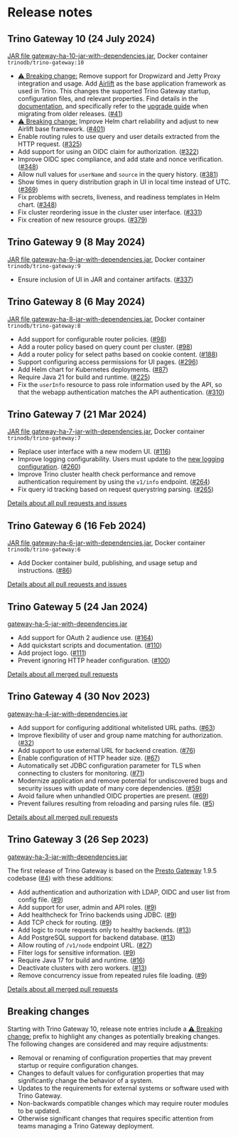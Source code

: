 # Release notes

## Trino Gateway 10 (24 July 2024)

[JAR file gateway-ha-10-jar-with-dependencies.jar](https://repo1.maven.org/maven2/io/trino/gateway/gateway-ha/10/gateway-ha-10-jar-with-dependencies.jar),
Docker container `trinodb/trino-gateway:10`

* [:warning: Breaking change:](#breaking) Remove support for Dropwizard and
  Jetty Proxy integration and usage. Add
  [Airlift](https://github.com/airlift/airlift) as the base application
  framework as
  used in Trino. This changes the supported Trino Gateway startup, configuration
  files, and relevant properties. Find details in the
  [documentation](quickstart.md), and specifically refer to the
  [upgrade guide](migration-to-airlift.md) when migrating from older releases.
  ([#41](https://github.com/trinodb/trino-gateway/issues/41))
* [:warning: Breaking change:](#breaking) Improve Helm chart reliability and
  adjust to new Airlift base framework.
  ([#401](https://github.com/trinodb/trino-gateway/pull/401))
* Enable routing rules to use query and user details extracted from the HTTP
  request.
  ([#325](https://github.com/trinodb/trino-gateway/pull/325))
* Add support for using an OIDC claim for authorization.
  ([#322](https://github.com/trinodb/trino-gateway/pull/322))
* Improve OIDC spec compliance, and add state and nonce verification.
  ([#348](https://github.com/trinodb/trino-gateway/pull/339))
* Allow null values for `userName` and `source` in the query history.
  ([#381](https://github.com/trinodb/trino-gateway/pull/381))
* Show times in query distribution graph in UI in local time instead of UTC.
  ([#369](https://github.com/trinodb/trino-gateway/pull/369))
* Fix problems with secrets, liveness, and readiness templates in Helm chart.
  ([#348](https://github.com/trinodb/trino-gateway/pull/348))
* Fix cluster reordering issue in the cluster user interface.
  ([#331](https://github.com/trinodb/trino-gateway/pull/331))
* Fix creation of new resource groups.
  ([#379](https://github.com/trinodb/trino-gateway/pull/379))

## Trino Gateway 9 (8 May 2024)

[JAR file gateway-ha-9-jar-with-dependencies.jar](https://repo1.maven.org/maven2/io/trino/gateway/gateway-ha/9/gateway-ha-9-jar-with-dependencies.jar),
Docker container `trinodb/trino-gateway:9`

* Ensure inclusion of UI in JAR and container artifacts. ([#337](https://github.com/trinodb/trino-gateway/pull/337))

## Trino Gateway 8 (6 May 2024)

[JAR file gateway-ha-8-jar-with-dependencies.jar](https://repo1.maven.org/maven2/io/trino/gateway/gateway-ha/8/gateway-ha-8-jar-with-dependencies.jar),
Docker container `trinodb/trino-gateway:8`

* Add support for configurable router policies. ([#98](https://github.com/trinodb/trino-gateway/pull/98))
* Add a router policy based on query count per cluster. ([#98](https://github.com/trinodb/trino-gateway/pull/98))
* Add a router policy for select paths based on cookie content. ([#188](https://github.com/trinodb/trino-gateway/pull/188))
* Support configuring access permissions for UI pages. ([#296](https://github.com/trinodb/trino-gateway/pull/296))
* Add Helm chart for Kubernetes deployments. ([#87](https://github.com/trinodb/trino-gateway/issues/87))
* Require Java 21 for build and runtime. ([#225](https://github.com/trinodb/trino-gateway/pull/225))
* Fix the `userInfo` resource to pass role information used by the API, so that
  the webapp authentication matches the API authentication. ([#310](https://github.com/trinodb/trino-gateway/pull/310))

## Trino Gateway 7 (21 Mar 2024)

[JAR file gateway-ha-7-jar-with-dependencies.jar](https://repo1.maven.org/maven2/io/trino/gateway/gateway-ha/7/gateway-ha-7-jar-with-dependencies.jar),
Docker container `trinodb/trino-gateway:7`

* Replace user interface with a new modern UI. ([#116](https://github.com/trinodb/trino-gateway/pull/116))
* Improve logging configurability. Users must update to the 
  [new logging configuration](./installation.md#logging). ([#260](https://github.com/trinodb/trino-gateway/pull/260))
* Improve Trino cluster health check performance and remove authentication requirement 
  by using the `v1/info` endpoint. ([#264](https://github.com/trinodb/trino-gateway/pull/264))
* Fix query id tracking based on request querystring parsing. ([#265](https://github.com/trinodb/trino-gateway/pull/265))

[Details about all pull requests and issues](https://github.com/trinodb/trino-gateway/issues?q=milestone%3A7+is%3Aclosed)

## Trino Gateway 6 (16 Feb 2024)

[JAR file gateway-ha-6-jar-with-dependencies.jar](https://repo1.maven.org/maven2/io/trino/gateway/gateway-ha/6/gateway-ha-6-jar-with-dependencies.jar),
Docker container `trinodb/trino-gateway:6`

* Add Docker container build, publishing, and usage setup and instructions. ([#86](https://github.com/trinodb/trino-gateway/issues/86))

[Details about all pull requests and issues](https://github.com/trinodb/trino-gateway/issues?q=milestone%3A6+is%3Aclosed)

## Trino Gateway 5 (24 Jan 2024)

[gateway-ha-5-jar-with-dependencies.jar](https://repo1.maven.org/maven2/io/trino/gateway/gateway-ha/5/gateway-ha-5-jar-with-dependencies.jar)

* Add support for OAuth 2 audience use. ([#164](https://github.com/trinodb/trino-gateway/pull/164))
* Add quickstart scripts and documentation. ([#110](https://github.com/trinodb/trino-gateway/pull/110))
* Add project logo. ([#111](https://github.com/trinodb/trino-gateway/pull/111))
* Prevent ignoring HTTP header configuration. ([#100](https://github.com/trinodb/trino-gateway/issues/100))

[Details about all merged pull requests](https://github.com/trinodb/trino-gateway/pull/168)

## Trino Gateway 4 (30 Nov 2023)

[gateway-ha-4-jar-with-dependencies.jar](https://repo1.maven.org/maven2/io/trino/gateway/gateway-ha/4/gateway-ha-4-jar-with-dependencies.jar)

* Add support for configuring additional whitelisted URL paths. ([#63](https://github.com/trinodb/trino-gateway/pull/63))
* Improve flexibility of user and group name matching for authorization. ([#32](https://github.com/trinodb/trino-gateway/pull/32))
* Add support to use external URL for backend creation. ([#76](https://github.com/trinodb/trino-gateway/pull/76))
* Enable configuration of HTTP header size. ([#67](https://github.com/trinodb/trino-gateway/pull/67))
* Automatically set JDBC configuration parameter for TLS when connecting to
  clusters for monitoring. ([#71](https://github.com/trinodb/trino-gateway/pull/71))
* Modernize application and remove potential for undiscovered bugs and security
  issues with update of many core dependencies. ([#59](https://github.com/trinodb/trino-gateway/pull/59))
* Avoid failure when unhandled OIDC properties are present. ([#69](https://github.com/trinodb/trino-gateway/pull/69))
* Prevent failures resulting from reloading and parsing rules file. ([#5](https://github.com/trinodb/trino-gateway/pull/5))

[Details about all merged pull requests](https://github.com/trinodb/trino-gateway/pull/73)

## Trino Gateway 3 (26 Sep 2023)

[gateway-ha-3-jar-with-dependencies.jar](https://repo1.maven.org/maven2/io/trino/gateway/gateway-ha/3/gateway-ha-3-jar-with-dependencies.jar)

The first release of Trino Gateway is based on the 
[Presto Gateway](https://github.com/lyft/presto-gateway/) 1.9.5 codebase
([#4](https://github.com/trinodb/trino-gateway/pull/4)) with these additions:

* Add authentication and authorization with LDAP, OIDC and user list from config
  file. ([#9](https://github.com/trinodb/trino-gateway/pull/9))
* Add support for user, admin and API roles. ([#9](https://github.com/trinodb/trino-gateway/pull/9))
* Add healthcheck for Trino backends using JDBC. ([#9](https://github.com/trinodb/trino-gateway/pull/9))
* Add TCP check for routing. ([#9](https://github.com/trinodb/trino-gateway/pull/9))
* Add logic to route requests only to healthy backends. ([#13](https://github.com/trinodb/trino-gateway/pull/13))
* Add PostgreSQL support for backend database. ([#13](https://github.com/trinodb/trino-gateway/pull/13))
* Allow routing of `/v1/node` endpoint URL. ([#27](https://github.com/trinodb/trino-gateway/pull/27))
* Filter logs for sensitive information. ([#9](https://github.com/trinodb/trino-gateway/pull/9))
* Require Java 17 for build and runtime. ([#16](https://github.com/trinodb/trino-gateway/pull/16))
* Deactivate clusters with zero workers. ([#13](https://github.com/trinodb/trino-gateway/pull/13))
* Remove concurrency issue from repeated rules file loading. ([#9](https://github.com/trinodb/trino-gateway/pull/9))

[Details about all merged pull requests](https://github.com/trinodb/trino-gateway/pull/52)

## Breaking changes <a name="breaking">

Starting with Trino Gateway 10, release note entries include a [:warning:
Breaking change:](#breaking) prefix to highlight any changes as potentially 
breaking changes. The following changes are considered and may require
adjustments:

* Removal or renaming of configuration properties that may prevent startup or 
  require configuration changes.
* Changes to default values for configuration properties that may significantly
  change the behavior of a system.
* Updates to the requirements for external systems or software used with 
  Trino Gateway.
* Non-backwards compatible changes which may require router modules to 
  be updated.
* Otherwise significant changes that requires specific attention from teams 
  managing a Trino Gateway deployment.
